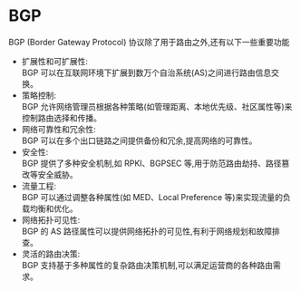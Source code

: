 
# BGP
BGP (Border Gateway Protocol) 协议除了用于路由之外,还有以下一些重要功能  
* 扩展性和可扩展性:  
BGP 可以在互联网环境下扩展到数万个自治系统(AS)之间进行路由信息交换。  
* 策略控制:  
BGP 允许网络管理员根据各种策略(如管理距离、本地优先级、社区属性等)来控制路由选择和传播。  
* 网络可靠性和冗余性:  
BGP 可以在多个出口链路之间提供备份和冗余,提高网络的可靠性。  
* 安全性:  
BGP 提供了多种安全机制,如 RPKI、BGPSEC 等,用于防范路由劫持、路径篡改等安全威胁。  
* 流量工程:  
BGP 可以通过调整各种属性(如 MED、Local Preference 等)来实现流量的负载均衡和优化。  
* 网络拓扑可见性:  
BGP 的 AS 路径属性可以提供网络拓扑的可见性,有利于网络规划和故障排查。  
* 灵活的路由决策:  
BGP 支持基于多种属性的复杂路由决策机制,可以满足运营商的各种路由需求。  

